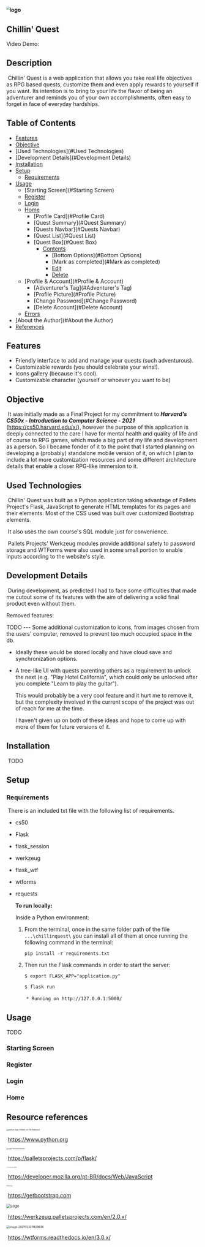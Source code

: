 # <img src="C:\Users\Andru\Desktop\chillinquest\chillinquest\static\logo.png" alt="logo" style="zoom: 50%;" />

## **Chillin' Quest**

Video Demo: <URL HERE>

## **Description**

​	Chillin' Quest is a web application that allows you take real life objectives as RPG based quests, customize them and even apply rewards to yourself if you want. Its intention is to bring to your life the flavor of being an adventurer and reminds you of your own accomplishments, often easy to forget in face of everyday hardships.

## Table of  Contents

<!--ts-->

* [Features](#Features)
* [Objective](#Objetive)
* [Used Technologies](#Used Technologies)
* [Development Details](#Development Details)
* [Installation](#Installation)
* [Setup](#Setup)
  * [Requirements](#Requirements)
* [Usage](#Usage)
  * [Starting Screen](#Starting Screen)
  * [Register](#Register)
  * [Login](#Login)
  * [Home](#Home)
    * [Profile Card](#Profile Card)
    * [Quest Summary](#Quest Summary)
    * [Quests Navbar](#Quests Navbar)
    * [Quest List](#Quest List)
    * [Quest Box](#Quest Box)
      * [Contents](#Contents)
        * [Bottom Options](#Bottom Options)
        * [Mark as completed](#Mark as completed)
        * [Edit](#edit)
        * [Delete](#Delete)
  * [Profile & Account](#Profile & Account)
    * [Adventurer's Tag](#Adventurer's Tag)
    * [Profile Picture](#Profile Picture)
    * [Change Password](#Change Password)
    * [Delete Account](#Delete Account)
  * [Errors](#Errors)
* [About the Author](#About the Author)
* [References](#References)

<!--te-->

## **Features**

- Friendly interface to add and manage your quests (such adventurous).
- Customizable rewards (you should celebrate your wins!).
- Icons gallery (because it's cool).
- Customizable character (yourself or whoever you want to be)

## Objective

​	It was initially made as a Final Project for my commitment to ***Harvard's CS50x - Introduction to Computer Science - 2021***  (https://cs50.harvard.edu/x/), however the purpose of this application is deeply connected to the care I have for mental health and quality of life and of course to RPG games, which made a big part of my life and development as a person. So I became fonder of it to the point that I started planning on developing a (probably) standalone mobile version of it, on which I plan to include a lot more customization resources and some different architecture details that enable a closer RPG-like immersion to it.

## Used  Technologies

​	Chillin' Quest was built as a Python application taking advantage of Pallets Project's Flask, JavaScript to generate HTML templates for its pages and their elements. Most of the CSS used was built over customized Bootstrap elements.

​	It also uses the own course's SQL module just for convenience.

​	Pallets Projects' Werkzeug modules provide additional safety to password storage and WTForms were also used in some small portion to enable inputs according to the website's style.

## Development Details

​	During development, as predicted I had to face some difficulties that made me cutout some of its features with the aim of delivering a solid final product even without them.

Removed features:

TODO --- Some additional customization to icons, from images chosen from the users' computer, removed to prevent too much occupied space in the db.

- Ideally these would be stored locally and have cloud save and synchronization options.

  

- A tree-like UI with quests parenting others as a requirement to unlock the next (e.g. "Play Hotel California", which could only be unlocked after you complete "Learn to play the guitar").

  This would probably be a very cool feature and it hurt me to remove it, but the complexity involved in the current scope of the project was out of reach for me at the time. 

  

  I haven't given up on both of these ideas and hope to come up with more of them for future versions of it.

## Installation

​		TODO

## Setup

### 	Requirements

​		There is an included txt file with the following list of requirements.

- cs50

- Flask

- flask_session

- werkzeug

- flask_wtf

- wtforms

- requests

  

  **To run locally:**

  Inside a Python environment:

  1. From the terminal, once in the same folder path of the file `...\chillinquest\`  you can install all of them at once running the following command in the terminal: 

     `pip install -r requirements.txt`

  2. Then run the Flask commands in order to start the server:

     `$ export FLASK_APP="application.py"`

     `$ flask run`

     ​	`* Running on http://127.0.0.1:5000/`

## Usage

TODO

### 	Starting Screen

### 	Register

### 	Login

### 	Home





## Resource references

<img src="C:\Users\Andru\Desktop\python-logo-master-v3-TM-flattened.png" alt="python-logo-master-v3-TM-flattened" style="zoom: 33%;" /> 

​	https://www.python.org

<img src="C:\Users\Andru\AppData\Roaming\Typora\typora-user-images\image-20211123211016789.png" alt="image-20211123211016789" style="zoom:25%;" /> 

​	https://palletsprojects.com/p/flask/

<img src="https://upload.wikimedia.org/wikipedia/commons/thumb/6/6a/JavaScript-logo.png/600px-JavaScript-logo.png" alt="File:JavaScript-logo.png" style="zoom:15%;" /> 

​	https://developer.mozilla.org/pt-BR/docs/Web/JavaScript

<img src="https://getbootstrap.com/docs/5.0/assets/brand/bootstrap-logo.svg" alt="Bootstrap" style="zoom: 20%;" /> 

​	https://getbootstrap.com

<img src="https://werkzeug.palletsprojects.com/en/2.0.x/_static/werkzeug.png" alt="Logo" style="zoom: 67%;" /> 

​	https://werkzeug.palletsprojects.com/en/2.0.x/

<img src="C:\Users\Andru\AppData\Roaming\Typora\typora-user-images\image-20211123211829636.png" alt="image-20211123211829636" style="zoom: 50%;" /> 

​	https://wtforms.readthedocs.io/en/3.0.x/






